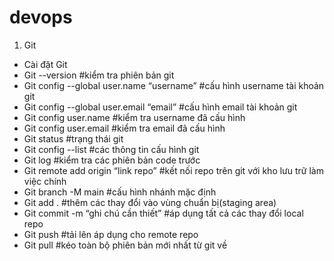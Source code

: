# devops
1.	Git
-	Cài đặt Git
-   Git --version #kiểm tra phiên bản git
-	Git config --global user.name “username” #cấu hình username tài khoản git
-	Git config --global user.email “email” #cấu hình email tài khoản git
-	Git config user.name #kiểm tra username đã cấu hình
-	Git config user.email #kiểm tra email đã cấu hình
-	Git status #trạng thái git
-	Git config --list #các thông tin cấu hình git
-	Git log #kiểm tra các phiên bản code trước
-	Git remote add origin “link repo” #kết nối repo trên git với kho lưu trữ làm việc chính
-	Git branch -M main #cấu hình nhánh mặc định
-	Git add . #thêm các thay đổi vào vùng chuẩn bị(staging area)
-	Git commit -m “ghi chú cần thiết” #áp dụng tất cả các thay đổi local repo
-	Git push #tải lên áp dụng cho remote repo
-	Git pull #kéo toàn bộ phiên bản mới nhất từ git về

